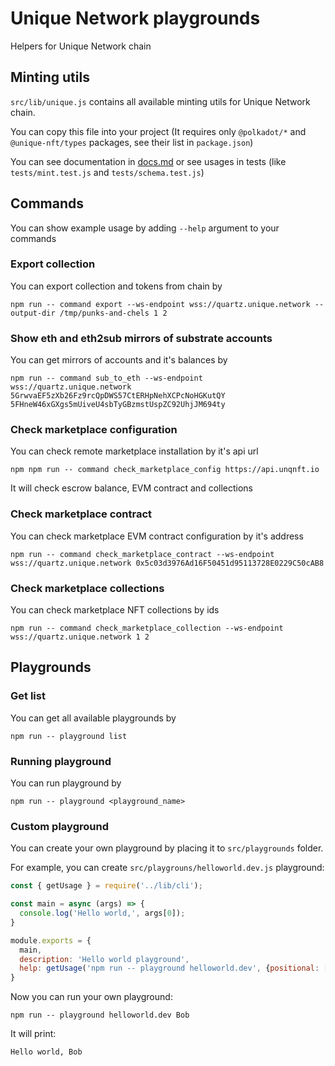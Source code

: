 # Unique Network playgrounds

Helpers for Unique Network chain

## Minting utils

`src/lib/unique.js` contains all available minting utils for Unique Network chain.

You can copy this file into your project (It requires only `@polkadot/*` and `@unique-nft/types` packages, see their list in `package.json`)

You can see documentation in [docs.md](/docs.md) or see usages in tests (like `tests/mint.test.js` and `tests/schema.test.js`)

## Commands

You can show example usage by adding `--help` argument to your commands

### Export collection
You can export collection and tokens from chain by
```shell
npm run -- command export --ws-endpoint wss://quartz.unique.network --output-dir /tmp/punks-and-chels 1 2
```

### Show eth and eth2sub mirrors of substrate accounts
You can get mirrors of accounts and it's balances by
```shell
npm run -- command sub_to_eth --ws-endpoint wss://quartz.unique.network 5GrwvaEF5zXb26Fz9rcQpDWS57CtERHpNehXCPcNoHGKutQY 5FHneW46xGXgs5mUiveU4sbTyGBzmstUspZC92UhjJM694ty
```

### Check marketplace configuration
You can check remote marketplace installation by it's api url
```shell
npm npm run -- command check_marketplace_config https://api.unqnft.io
```
It will check escrow balance, EVM contract and collections

### Check marketplace contract
You can check marketplace EVM contract configuration by it's address
```shell
npm run -- command check_marketplace_contract --ws-endpoint wss://quartz.unique.network 0x5c03d3976Ad16F50451d95113728E0229C50cAB8
```

### Check marketplace collections
You can check marketplace NFT collections by ids
```shell
npm run -- command check_marketplace_collection --ws-endpoint wss://quartz.unique.network 1 2
```

## Playgrounds

### Get list
You can get all available playgrounds by
```shell
npm run -- playground list
```

### Running playground
You can run playground by
```shell
npm run -- playground <playground_name>
```

### Custom playground
You can create your own playground by placing it to `src/playgrounds` folder.

For example, you can create `src/playgrouns/helloworld.dev.js` playground:

```javascript
const { getUsage } = require('../lib/cli');

const main = async (args) => {
  console.log('Hello world,', args[0]);
}

module.exports = {
  main,
  description: 'Hello world playground',
  help: getUsage('npm run -- playground helloworld.dev', {positional: [{key: 'name', help: 'User name to greet'}], help: 'Playground to say "Hello world" to user'})
}
```

Now you can run your own playground:
```shell
npm run -- playground helloworld.dev Bob
```

It will print:
```
Hello world, Bob
```
